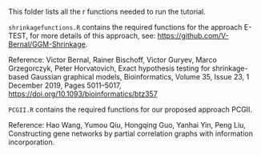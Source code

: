 This folder lists all the r functions needed to run the tutorial. 

`shrinkagefunctions.R` contains the required functions for the approach E-TEST, for more details of this approach, see: https://github.com/V-Bernal/GGM-Shrinkage. 

Reference: Victor Bernal, Rainer Bischoff, Victor Guryev, Marco Grzegorczyk, Peter Horvatovich, Exact hypothesis testing for shrinkage-based Gaussian graphical models, Bioinformatics, Volume 35, Issue 23, 1 December 2019, Pages 5011–5017, https://doi.org/10.1093/bioinformatics/btz357

`PCGII.R` contains the required functions for our proposed approach PCGII. 

Reference: Hao Wang, Yumou Qiu, Hongqing Guo, Yanhai Yin, Peng Liu, Constructing gene networks by partial correlation graphs with information incorporation. 